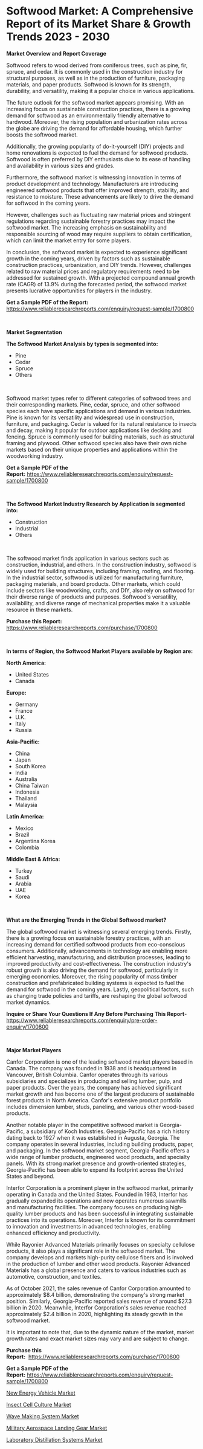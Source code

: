 <p><h1>Softwood Market: A Comprehensive Report of its Market Share & Growth Trends 2023 - 2030</h1></p><p><strong>Market Overview and Report Coverage</strong></p>
<p><p>Softwood refers to wood derived from coniferous trees, such as pine, fir, spruce, and cedar. It is commonly used in the construction industry for structural purposes, as well as in the production of furniture, packaging materials, and paper products. Softwood is known for its strength, durability, and versatility, making it a popular choice in various applications.</p><p>The future outlook for the softwood market appears promising. With an increasing focus on sustainable construction practices, there is a growing demand for softwood as an environmentally friendly alternative to hardwood. Moreover, the rising population and urbanization rates across the globe are driving the demand for affordable housing, which further boosts the softwood market.</p><p>Additionally, the growing popularity of do-it-yourself (DIY) projects and home renovations is expected to fuel the demand for softwood products. Softwood is often preferred by DIY enthusiasts due to its ease of handling and availability in various sizes and grades.</p><p>Furthermore, the softwood market is witnessing innovation in terms of product development and technology. Manufacturers are introducing engineered softwood products that offer improved strength, stability, and resistance to moisture. These advancements are likely to drive the demand for softwood in the coming years.</p><p>However, challenges such as fluctuating raw material prices and stringent regulations regarding sustainable forestry practices may impact the softwood market. The increasing emphasis on sustainability and responsible sourcing of wood may require suppliers to obtain certification, which can limit the market entry for some players.</p><p>In conclusion, the softwood market is expected to experience significant growth in the coming years, driven by factors such as sustainable construction practices, urbanization, and DIY trends. However, challenges related to raw material prices and regulatory requirements need to be addressed for sustained growth. With a projected compound annual growth rate (CAGR) of 13.9% during the forecasted period, the softwood market presents lucrative opportunities for players in the industry.</p></p>
<p><strong>Get a Sample PDF of the Report:</strong> <a href="https://www.reliableresearchreports.com/enquiry/request-sample/1700800">https://www.reliableresearchreports.com/enquiry/request-sample/1700800</a></p>
<p>&nbsp;</p>
<p><strong>Market Segmentation</strong></p>
<p><strong>The Softwood Market Analysis by types is segmented into:</strong></p>
<p><ul><li>Pine</li><li>Cedar</li><li>Spruce</li><li>Others</li></ul></p>
<p>&nbsp;</p>
<p><p>Softwood market types refer to different categories of softwood trees and their corresponding markets. Pine, cedar, spruce, and other softwood species each have specific applications and demand in various industries. Pine is known for its versatility and widespread use in construction, furniture, and packaging. Cedar is valued for its natural resistance to insects and decay, making it popular for outdoor applications like decking and fencing. Spruce is commonly used for building materials, such as structural framing and plywood. Other softwood species also have their own niche markets based on their unique properties and applications within the woodworking industry.</p></p>
<p><strong>Get a Sample PDF of the Report:</strong>&nbsp;<a href="https://www.reliableresearchreports.com/enquiry/request-sample/1700800">https://www.reliableresearchreports.com/enquiry/request-sample/1700800</a></p>
<p>&nbsp;</p>
<p><strong>The Softwood Market Industry Research by Application is segmented into:</strong></p>
<p><ul><li>Construction</li><li>Industrial</li><li>Others</li></ul></p>
<p>&nbsp;</p>
<p><p>The softwood market finds application in various sectors such as construction, industrial, and others. In the construction industry, softwood is widely used for building structures, including framing, roofing, and flooring. In the industrial sector, softwood is utilized for manufacturing furniture, packaging materials, and board products. Other markets, which could include sectors like woodworking, crafts, and DIY, also rely on softwood for their diverse range of products and purposes. Softwood's versatility, availability, and diverse range of mechanical properties make it a valuable resource in these markets.</p></p>
<p><strong>Purchase this Report:</strong>&nbsp; <a href="https://www.reliableresearchreports.com/purchase/1700800">https://www.reliableresearchreports.com/purchase/1700800</a></p>
<p>&nbsp;</p>
<p><strong>In terms of Region, the Softwood Market Players available by Region are:</strong></p>
<p>
    <p> <strong> North America: </strong>
        <ul>
            <li>United States</li>
            <li>Canada</li>
        </ul>
        </p> 
    <p> <strong> Europe: </strong>
        <ul>
            <li>Germany</li>
            <li>France</li>
            <li>U.K.</li>
            <li>Italy</li>
            <li>Russia</li>
        </ul>
        </p> 
    <p> <strong> Asia-Pacific: </strong>
        <ul>
            <li>China</li>
            <li>Japan</li>
            <li>South Korea</li>
            <li>India</li>
            <li>Australia</li>
            <li>China Taiwan</li>
            <li>Indonesia</li>
            <li>Thailand</li>
            <li>Malaysia</li>
        </ul>
        </p> 
    <p> <strong> Latin America: </strong>
        <ul>
            <li>Mexico</li>
            <li>Brazil</li>
            <li>Argentina Korea</li>
            <li>Colombia</li>
        </ul>
        </p> 
    <p> <strong> Middle East & Africa: </strong>
        <ul>
            <li>Turkey</li>
            <li>Saudi</li>
            <li>Arabia</li>
            <li>UAE</li>
            <li>Korea</li>
        </ul>
    </p>
    </p>
<p>&nbsp;</p>
<p><strong>What are the Emerging Trends in the Global Softwood market?</strong></p>
<p><p>The global softwood market is witnessing several emerging trends. Firstly, there is a growing focus on sustainable forestry practices, with an increasing demand for certified softwood products from eco-conscious consumers. Additionally, advancements in technology are enabling more efficient harvesting, manufacturing, and distribution processes, leading to improved productivity and cost-effectiveness. The construction industry's robust growth is also driving the demand for softwood, particularly in emerging economies. Moreover, the rising popularity of mass timber construction and prefabricated building systems is expected to fuel the demand for softwood in the coming years. Lastly, geopolitical factors, such as changing trade policies and tariffs, are reshaping the global softwood market dynamics.</p></p>
<p><strong>Inquire or Share Your Questions If Any Before Purchasing This Report</strong>- <a href="https://www.reliableresearchreports.com/enquiry/pre-order-enquiry/1700800">https://www.reliableresearchreports.com/enquiry/pre-order-enquiry/1700800</a></p>
<p>&nbsp;</p>
<p><strong>Major Market Players</strong></p>
<p><p>Canfor Corporation is one of the leading softwood market players based in Canada. The company was founded in 1938 and is headquartered in Vancouver, British Columbia. Canfor operates through its various subsidiaries and specializes in producing and selling lumber, pulp, and paper products. Over the years, the company has achieved significant market growth and has become one of the largest producers of sustainable forest products in North America. Canfor's extensive product portfolio includes dimension lumber, studs, paneling, and various other wood-based products.</p><p>Another notable player in the competitive softwood market is Georgia-Pacific, a subsidiary of Koch Industries. Georgia-Pacific has a rich history dating back to 1927 when it was established in Augusta, Georgia. The company operates in several industries, including building products, paper, and packaging. In the softwood market segment, Georgia-Pacific offers a wide range of lumber products, engineered wood products, and specialty panels. With its strong market presence and growth-oriented strategies, Georgia-Pacific has been able to expand its footprint across the United States and beyond.</p><p>Interfor Corporation is a prominent player in the softwood market, primarily operating in Canada and the United States. Founded in 1963, Interfor has gradually expanded its operations and now operates numerous sawmills and manufacturing facilities. The company focuses on producing high-quality lumber products and has been successful in integrating sustainable practices into its operations. Moreover, Interfor is known for its commitment to innovation and investments in advanced technologies, enabling enhanced efficiency and productivity.</p><p>While Rayonier Advanced Materials primarily focuses on specialty cellulose products, it also plays a significant role in the softwood market. The company develops and markets high-purity cellulose fibers and is involved in the production of lumber and other wood products. Rayonier Advanced Materials has a global presence and caters to various industries such as automotive, construction, and textiles.</p><p>As of October 2021, the sales revenue of Canfor Corporation amounted to approximately $8.4 billion, demonstrating the company's strong market position. Similarly, Georgia-Pacific reported sales revenue of around $27.3 billion in 2020. Meanwhile, Interfor Corporation's sales revenue reached approximately $2.4 billion in 2020, highlighting its steady growth in the softwood market.</p><p>It is important to note that, due to the dynamic nature of the market, market growth rates and exact market sizes may vary and are subject to change.</p></p>
<p><strong>Purchase this Report:</strong>&nbsp;&nbsp;<a href="https://www.reliableresearchreports.com/purchase/1700800">https://www.reliableresearchreports.com/purchase/1700800</a></p>
<p></p>
<p><strong>Get a Sample PDF of the Report:</strong>&nbsp;<a href="https://www.reliableresearchreports.com/enquiry/request-sample/1700800">https://www.reliableresearchreports.com/enquiry/request-sample/1700800</a></p>
<p><p><a href="https://github.com/melchekhinf/Market-Research-Report-List-1/blob/main/new-energy-vehicle-market.md">New Energy Vehicle Market</a></p><p><a href="https://github.com/sndrkn/Market-Research-Report-List-1/blob/main/insect-cell-culture-market.md">Insect Cell Culture Market</a></p><p><a href="https://medium.com/@damorgan64868/wave-making-system-market-exploring-market-share-market-trends-and-future-growth-e4344f96dc25">Wave Making System Market</a></p><p><a href="https://medium.com/@jaremington56468/military-aerospace-landing-gear-market-share-evolution-and-market-growth-trends-2023-2030-23998e992766">Military Aerospace Landing Gear Market</a></p><p><a href="https://medium.com/@peterm12562/laboratory-distillation-systems-market-size-reveals-the-best-marketing-channels-in-global-industry-24861540fe25">Laboratory Distillation Systems Market</a></p></p>